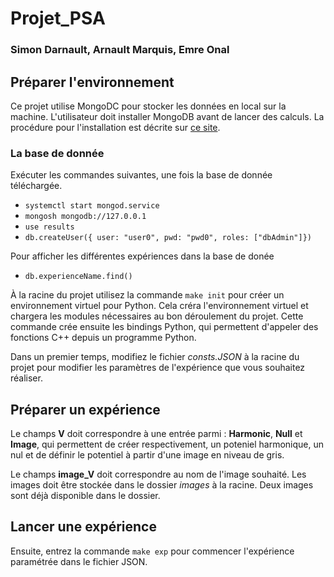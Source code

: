 # Projet_PSA
### Simon Darnault, Arnault Marquis, Emre Onal

## Préparer l'environnement
Ce projet utilise MongoDC pour stocker les données en local sur la machine. L'utilisateur doit installer MongoDB avant de lancer des calculs. La procédure pour l'installation est décrite sur [ce site](https://www.mongodb.com/docs/manual/administration/install-community/).

### La base de donnée
Exécuter les commandes suivantes, une fois la base de donnée téléchargée.
- ```systemctl start mongod.service```
- ```mongosh mongodb://127.0.0.1```
- ```use results```
- ```db.createUser({ user: "user0", pwd: "pwd0", roles: ["dbAdmin"]})```

Pour afficher les différentes expériences dans la base de donée
- ```db.experienceName.find()```

À la racine du projet utilisez la commande `make init` pour créer un environnement virtuel pour Python. Cela créra l'environnement virtuel et chargera les modules nécessaires au bon déroulement du projet. Cette commande crée ensuite les bindings Python, qui permettent d'appeler des fonctions C++ depuis un programme Python.

Dans un premier temps, modifiez le fichier *consts.JSON* à la racine du projet pour modifier les paramètres de l'expérience que vous souhaitez réaliser.

## Préparer un expérience
Le champs **V** doit correspondre à une entrée parmi : **Harmonic**, **Null** et **Image**, qui permettent de créer respectivement, un poteniel harmonique, un nul et de définir le potentiel à partir d'une image en niveau de gris.

Le champs **image_V** doit correspondre au nom de l'image souhaité. Les images doit être stockée dans le dossier *images* à la racine. Deux images sont déjà disponible dans le dossier.

## Lancer une expérience
Ensuite, entrez la commande `make exp` pour commencer l'expérience paramétrée dans le fichier JSON.